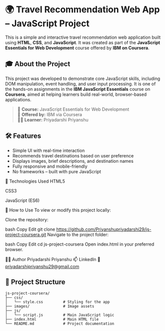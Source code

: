 

# 🌍 Travel Recommendation Web App – JavaScript Project

This is a simple and interactive travel recommendation web application built using **HTML**, **CSS**, and **JavaScript**. It was created as part of the **JavaScript Essentials for Web Development** course offered by **IBM on Coursera**.

## 🎓 About the Project

This project was developed to demonstrate core JavaScript skills, including DOM manipulation, event handling, and user input processing. It is one of the hands-on assignments in the **IBM JavaScript Essentials** course on **Coursera**, aimed at helping learners build real-world, browser-based applications.

> 🧠 **Course:** JavaScript Essentials for Web Development  
> 🏢 **Offered by:** IBM via Coursera  
> 👨‍💻 **Learner:** Priyadarshi Priyanshu



## 🛠️ Features

- Simple UI with real-time interaction
- Recommends travel destinations based on user preference
- Displays images, brief descriptions, and destination names
- Fully responsive and mobile-friendly
- No frameworks – built with pure JavaScript

🚀 Technologies Used
HTML5

CSS3

JavaScript (ES6)

📌 How to Use
To view or modify this project locally:

Clone the repository:

bash
Copy
Edit
git clone https://github.com/Priyanshupriyadarshi29/js-project-coursera.git
Navigate to the project folder:

bash
Copy
Edit
cd js-project-coursera
Open index.html in your preferred browser.

👨‍💻 Author
Priyadarshi Priyanshu
📫 LinkedIn
📧 priyadarshipriyanshu29@gmail.com


## 📁 Project Structure

```plaintext
js-project-coursera/
├── css/
│   └── style.css         # Styling for the app
├── images/               # Image assets
├── js/
│   └── script.js         # Main JavaScript logic
├── index.html            # Main HTML file
└── README.md             # Project documentation




